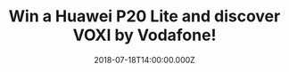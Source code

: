 ---
campaign-uuid: "c-8b0dd633-8f3d-4828-a225-db50b56eb036"
type: "Competition"
category: "Other"
date: "2018-07-18T14:00:00.000Z"
end-date: "2018-08-18T23:59:00.000Z"
disable-form: false
is_promoted: false
has_entry_page: true
title: "Win a Huawei P20 Lite and discover VOXI by Vodafone!"
competition-description: "<p>Powerful dual camera, Extraordinary vision, From selfie\
  \ to self-portrait…YES! You are right, we are talking about one of the best phones\
  \ of the moment: the Huawei P20 Lite and thanks to NME AAA it could be yours!\r\n\
  We are giving away the brand new Huawei P20 Lite to one of our lucky members in\
  \ combination with a great offer from VOXI by Vodafone: double data until the 29th\
  \ of July!</p>\r\n<p>Click below for a chance to win!</p>"
hero-header: "Win a Huawei P20 Lite and discover VOXI by Vodafone!"
terms-confirmation: "N/A"
banner-img: "https://assets.expresslyapp.com/asset-60f703be-bfda-486b-b2a6-f052e2c86a63.jpg"
logo-left-href: "https://www.voxi.co.uk"
logo-left-image: "https://assets.expresslyapp.com/0bd4438a-8ac2-4292-ab8c-1ee2cc65f7f2-thumb.png"
logo-left-title: "VOXI"
bg-image-hero: "https://assets.expresslyapp.com/asset-49772ca5-5df7-431e-8d23-8b72fbd5f992.jpg"
bg-image-first: "https://assets.expresslyapp.com/asset-65888b93-3f4c-4916-943a-b110a18e6349.jpg"
bg-image-second: "https://assets.expresslyapp.com/asset-2568a249-4836-4812-bef6-990e3124ec7e.jpg"
bg-image-third: "https://assets.expresslyapp.com/asset-82044d7e-c392-47f5-b524-5c9dd31c432a.png"
section1-content: "<p>Great for your Social pictures and videos.</p>\r\n<p>The P20\
  \ lite's state-of-the-art 16-megapixel dual rear camera delivers natural 'bokeh'\
  \ effects to your shots, creating professional-looking soft backgrounds and adding\
  \ more focus on the subject of your image.</p>\r\n<p>Amazing colours all-round with\
  \ extraordinary vision on the 5.84-inch Huawei FullView FHD+ display! PLUS P20 lite's\
  \ exterior has been designed with stylish, smooth glass casing and metallic body!</p>"
section2-content: "<p>VOXI is a new mobile network powered by Vodafone. It’s only\
  \ available to under 30s and is built for endless possibilities through Endless\
  \ Social Data! With VOXI you will enjoy endless benefits:</p>\r\n<p>\r\n<ul>\r\n\
  <li>Endless Social Data: unlimited use of social apps without eating your data</li>\r\
  \n<li>Endless Flexibility: no contract, cancel anytime</li>\r\n<li>Endless calls\
  \ and texts: unlimited calls, texts and picture messages</li>\r\n<li>Endless Roaming:\
  \ use your phone in EU, no extra cost</li>\r\n</ul>\r\n</p>"
section3-content: "<p>Order your free VOXI SIM now and they will TRIPLE your data\
  \ on all plans for 24 months. Be quick, as the offer ends Sep 16th. Check terms\
  \ and conditions on VOXI's site.</p>\r\n<p>If you don’t want to miss this amazing\
  \ opportunity of winning the brand new Huawei P20 Lite… hurry up and enter the form\
  \ below and it could be coming home with you!</p>\r\n<p>Good luck!</p>"
entry-title: "Win a Huawei P20 Lite and discover VOXI by Vodafone!"
entry-content: "Enter the draw to win the Huawei P20 Lite and discover VOXI by Vodafone,\
  \ by completing the form below before 23:59 on 18th of August 2018."
has-winner: false
prize-description: "One Huawei P20 Lite 64GB"
special-conditions: "Multiple entries are allowed up to one every day."
country-restrictions:
- "GB"
---